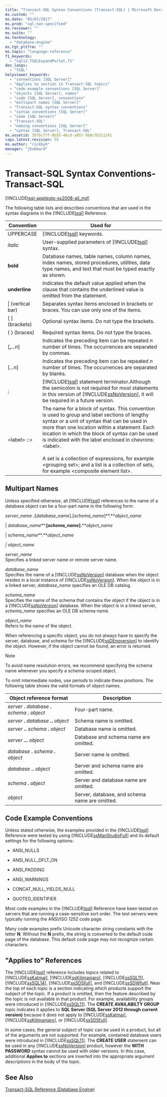 ```yaml
---
title: "Transact-SQL Syntax Conventions (Transact-SQL) | Microsoft Docs"
ms.custom: ""
ms.date: "03/07/2017"
ms.prod: "sql-non-specified"
ms.reviewer: ""
ms.suite: ""
ms.technology: 
  - "database-engine"
ms.tgt_pltfrm: ""
ms.topic: "language-reference"
f1_keywords: 
  - "sql13.TSQLExpandPortal.f1"
dev_langs: 
  - "TSQL"
helpviewer_keywords: 
  - "conventions [SQL Server]"
  - "Applies to section in Transact-SQL topics"
  - "code example conventions [SQL Server]"
  - "objects [SQL Server], names"
  - "code [SQL Server], conventions"
  - "multipart names [SQL Server]"
  - "Transact-SQL syntax conventions"
  - "syntax conventions [SQL Server]"
  - "code [SQL Server]"
  - "Transact-SQL"
  - "naming conventions [SQL Server]"
  - "syntax [SQL Server], Transact-SQL"
ms.assetid: 35fbcf7f-8b55-46cd-a957-9b8c7b311241
caps.latest.revision: 55
ms.author: "rickbyh"
manager: "jhubbard"
---
```

# Transact-SQL Syntax Conventions-Transact-SQL
[!INCLUDE[tsql-appliesto-ss2008-all_md](../../a9retired/includes/tsql-appliesto-ss2008-all-md.md)]

  The following table lists and describes conventions that are used in the syntax diagrams in the [!INCLUDE[tsql](../../a9notintoc/includes/tsql-md.md)] Reference.  
  
|Convention|Used for|  
|----------------|--------------|  
|UPPERCASE|[!INCLUDE[tsql](../../a9notintoc/includes/tsql-md.md)] keywords.|  
|*italic*|User-supplied parameters of [!INCLUDE[tsql](../../a9notintoc/includes/tsql-md.md)] syntax.|  
|**bold**|Database names, table names, column names, index names, stored procedures, utilities, data type names, and text that must be typed exactly as shown.|  
|**underline**|Indicates the default value applied when the clause that contains the underlined value is omitted from the statement.|  
|&#124; (vertical bar)|Separates syntax items enclosed in brackets or braces. You can use only one of the items.|  
|[ ] (brackets)|Optional syntax items. Do not type the brackets.|  
|{ } (braces)|Required syntax items. Do not type the braces.|  
|[**,**...*n*]|Indicates the preceding item can be repeated *n* number of times. The occurrences are separated by commas.|  
|[...*n*]|Indicates the preceding item can be repeated *n* number of times. The occurrences are separated by blanks.|  
|;|[!INCLUDE[tsql](../../a9notintoc/includes/tsql-md.md)] statement terminator.Although the semicolon is not required for most statements in this version of [!INCLUDE[ssNoVersion](../../a9notintoc/includes/ssnoversion-md.md)], it will be required in a future version.|  
|\<label> ::=|The name for a block of syntax. This convention is used to group and label sections of lengthy syntax or a unit of syntax that can be used in more than one location within a statement. Each location in which the block of syntax can be used is indicated with the label enclosed in chevrons: \<label>.<br /><br /> A set is a collection of expressions, for example \<grouping set>; and a list is a collection of sets, for example \<composite element list>.|  
  
## Multipart Names  
 Unless specified otherwise, all [!INCLUDE[tsql](../../a9notintoc/includes/tsql-md.md)] references to the name of a database object can be a four-part name in the following form:  
  
 *server_name* **.**[*database_name*]**.**[*schema_name*]**.***object_name*  
  
 | *database_name***.**[*schema_name*]**.***object_name*  
  
 | *schema_name***.***object_name*  
  
 *| object_name*  
  
 *server_name*  
 Specifies a linked server name or remote server name.  
  
 *database_name*  
 Specifies the name of a [!INCLUDE[ssNoVersion](../../a9notintoc/includes/ssnoversion-md.md)] database when the object resides in a local instance of [!INCLUDE[ssNoVersion](../../a9notintoc/includes/ssnoversion-md.md)]. When the object is in a linked server, *database_name* specifies an OLE DB catalog.  
  
 *schema_name*  
 Specifies the name of the schema that contains the object if the object is in a [!INCLUDE[ssNoVersion](../../a9notintoc/includes/ssnoversion-md.md)] database. When the object is in a linked server, *schema_name* specifies an OLE DB schema name.  
  
 *object_name*  
 Refers to the name of the object.  
  
 When referencing a specific object, you do not always have to specify the server, database, and schema for the [!INCLUDE[ssDEnoversion](../../a9notintoc/includes/ssdenoversion-md.md)] to identify the object. However, if the object cannot be found, an error is returned.  
  
> [!NOTE]  
>  To avoid name resolution errors, we recommend specifying the schema name whenever you specify a schema-scoped object.  
  
 To omit intermediate nodes, use periods to indicate these positions. The following table shows the valid formats of object names.  
  
|Object reference format|Description|  
|-----------------------------|-----------------|  
|*server* **.** *database* **.** *schema* **.** *object*|Four-part name.|  
|*server* **.** *database* **..** *object*|Schema name is omitted.|  
|*server* **..** *schema* **.** *object*|Database name is omitted.|  
|*server* **...** *object*|Database and schema name are omitted.|  
|*database* **.** *schema* **.** *object*|Server name is omitted.|  
|*database* **..** *object*|Server and schema name are omitted.|  
|*schema* **.** *object*|Server and database name are omitted.|  
|*object*|Server, database, and schema name are omitted.|  
  
## Code Example Conventions  
 Unless stated otherwise, the examples provided in the [!INCLUDE[tsql](../../a9notintoc/includes/tsql-md.md)] Reference were tested by using [!INCLUDE[ssManStudioFull](../../a9notintoc/includes/ssmanstudiofull-md.md)] and its default settings for the following options:  
  
-   ANSI_NULLS  
  
-   ANSI_NULL_DFLT_ON  
  
-   ANSI_PADDING  
  
-   ANSI_WARNINGS  
  
-   CONCAT_NULL_YIELDS_NULL  
  
-   QUOTED_IDENTIFIER  
  
 Most code examples in the [!INCLUDE[tsql](../../a9notintoc/includes/tsql-md.md)] Reference have been tested on servers that are running a case-sensitive sort order. The test servers were typically running the ANSI/ISO 1252 code page.  
  
 Many code examples prefix Unicode character string constants with the letter **N**. Without the **N** prefix, the string is converted to the default code page of the database. This default code page may not recognize certain characters.  
  
## "Applies to" References  
 The [!INCLUDE[tsql](../../a9notintoc/includes/tsql-md.md)] reference includes topics related to [!INCLUDE[ssKatmai](../../a9notintoc/includes/sskatmai-md.md)], [!INCLUDE[ssKilimanjaro](../../a9notintoc/includes/sskilimanjaro-md.md)], [!INCLUDE[ssSQL11](../../a9notintoc/includes/sssql11-md.md)], [!INCLUDE[ssSQL14](../../a9notintoc/includes/sssql14-md.md)], [!INCLUDE[ssSDSfull](../../a9retired/includes/sssdsfull-md.md)], and [!INCLUDE[ssSDWfull](../../a9notintoc/includes/sssdwfull-md.md)]. Near the top of each topic is a section indicating which products support the subject of the topic. If a product is omitted, then the feature described by the topic is not available in that product. For example, availability groups were introduced in [!INCLUDE[ssSQL11](../../a9notintoc/includes/sssql11-md.md)]. The **CREATE AVAILABILTY GROUP** topic indicates it applies to **SQL Server (SQL Server 2012 through current version)** because it does not apply to [!INCLUDE[ssKatmai](../../a9notintoc/includes/sskatmai-md.md)], [!INCLUDE[ssKilimanjaro](../../a9notintoc/includes/sskilimanjaro-md.md)], or [!INCLUDE[ssSDSfull](../../a9retired/includes/sssdsfull-md.md)].  
  
 In some cases, the general subject of topic can be used in a product, but all of the arguments are not supported. For example, contained database users were introduced in [!INCLUDE[ssSQL11](../../a9notintoc/includes/sssql11-md.md)]. The **CREATE USER** statement can be used in any [!INCLUDE[ssNoVersion](../../a9notintoc/includes/ssnoversion-md.md)] product, however the **WITH PASSWORD** syntax cannot be used with older versions. In this case, additional **Applies to** sections are inserted into the appropriate argument descriptions in the body of the topic.  
  
## See Also  
 [Transact-SQL Reference &#40;Database Engine&#41;](../../t-sql/transact-sql-reference-database-engine.md)  
  
  

